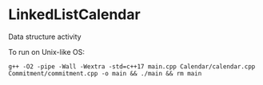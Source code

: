 # LinkedListCalendar

Data structure activity

To run on Unix-like OS:
```
g++ -O2 -pipe -Wall -Wextra -std=c++17 main.cpp Calendar/calendar.cpp Commitment/commitment.cpp -o main && ./main && rm main
```